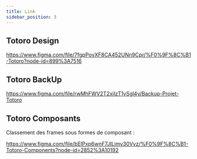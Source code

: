 ```yaml
---
title: Link
sidebar_position: 3
---
```


## Totoro Design

https://www.figma.com/file/7fgpPovXF8CA452UNn9Cpr/%F0%9F%8C%B1-Totoro?node-id=899%3A7516

## Totoro BackUp

https://www.figma.com/file/rwMhFWV2T2xjIzT1ySgl4y/Backup-Projet-Totoro

## Totoro Composants

Classement des frames sous formes de composant :

https://www.figma.com/file/bElPxp6wnF7JILjmy30Vyz/%F0%9F%8C%B1-Totoro-Components?node-id=2852%3A10192